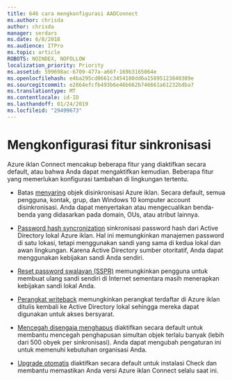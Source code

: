 ```yaml
---
title: 646 cara mengkonfigurasi AADConnect
ms.author: chrisda
author: chrisda
manager: serdars
ms.date: 6/8/2018
ms.audience: ITPro
ms.topic: article
ROBOTS: NOINDEX, NOFOLLOW
localization_priority: Priority
ms.assetid: 599698ac-6709-477a-a66f-169b3165064e
ms.openlocfilehash: e4ba295cd0661c3454180dd6a15895123840389e
ms.sourcegitcommit: e2864efcfb493b6e46b662b746661a61232bdba7
ms.translationtype: MT
ms.contentlocale: id-ID
ms.lasthandoff: 01/24/2019
ms.locfileid: "29499673"
---
```

# <a name="configure-sync-features"></a>Mengkonfigurasi fitur sinkronisasi

Azure iklan Connect mencakup beberapa fitur yang diaktifkan secara default, atau bahwa Anda dapat mengaktifkan kemudian. Beberapa fitur yang memerlukan konfigurasi tambahan di lingkungan tertentu.
  
- Batas [menyaring](https://docs.microsoft.com/azure/active-directory/connect/active-directory-aadconnectsync-configure-filtering) objek disinkronisasi Azure iklan. Secara default, semua pengguna, kontak, grup, dan Windows 10 komputer account disinkronisasi. Anda dapat menyertakan atau mengecualikan benda-benda yang didasarkan pada domain, OUs, atau atribut lainnya. 
    
- [Password hash syncronization](https://docs.microsoft.com/azure/active-directory/connect/active-directory-aadconnectsync-implement-password-hash-synchronization) sinkronisasi password hash dari Active Directory lokal Azure iklan. Hal ini memungkinkan manajemen password di satu lokasi, tetapi menggunakan sandi yang sama di kedua lokal dan awan lingkungan. Karena Active Directory sumber otoritatif, Anda dapat menggunakan kebijakan sandi Anda sendiri. 
    
- [Reset password swalayan (SSPR)](https://docs.microsoft.com/azure/active-directory/authentication/quickstart-sspr) memungkinkan pengguna untuk membuat ulang sandi sendiri di Internet sementara masih menerapkan kebijakan sandi lokal Anda. 
    
- [Perangkat writeback](https://docs.microsoft.com/azure/active-directory/connect/active-directory-aadconnect-feature-device-writeback) memungkinkan perangkat terdaftar di Azure iklan ditulis kembali ke Active Directory lokal sehingga mereka dapat digunakan untuk akses bersyarat. 
    
- [Mencegah disengaja menghapus](https://docs.microsoft.com/azure/active-directory/connect/active-directory-aadconnectsync-feature-prevent-accidental-deletes) diaktifkan secara default untuk membantu mencegah penghapusan simultan objek terlalu banyak (lebih dari 500 obyek per sinkronisasi). Anda dapat mengubah pengaturan ini untuk memenuhi kebutuhan organisasi Anda. 
    
- [Upgrade otomatis](https://docs.microsoft.com/azure/active-directory/connect/active-directory-aadconnect-feature-automatic-upgrade) diaktifkan secara default untuk instalasi Check dan membantu memastikan Anda versi Azure iklan Connect selalu saat ini. 
    


